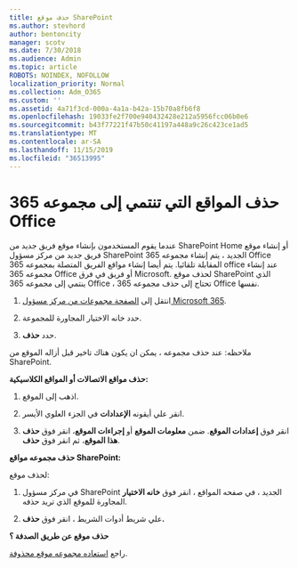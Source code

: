 ```yaml
---
title: حذف موقع SharePoint
ms.author: stevhord
author: bentoncity
manager: scotv
ms.date: 7/30/2018
ms.audience: Admin
ms.topic: article
ROBOTS: NOINDEX, NOFOLLOW
localization_priority: Normal
ms.collection: Adm_O365
ms.custom: ''
ms.assetid: 4a71f3cd-000a-4a1a-b42a-15b70a8fb6f8
ms.openlocfilehash: 19033fe2f700e940432428e212a5956fcc06b0e6
ms.sourcegitcommit: b43f77221f47b50c41197a448a9c26c423ce1ad5
ms.translationtype: MT
ms.contentlocale: ar-SA
ms.lasthandoff: 11/15/2019
ms.locfileid: "36513995"
---
```

# <a name="delete-sites-that-belong-to-an-office-365-group"></a>حذف المواقع التي تنتمي إلى مجموعه 365 Office

عندما يقوم المستخدمون بإنشاء موقع فريق جديد من SharePoint Home أو إنشاء موقع فريق جديد من مركز مسؤول SharePoint الجديد ، يتم إنشاء مجموعه 365 Office المقابلة تلقائيا. يتم أيضا إنشاء مواقع الفريق المتصلة بمجموعه 365 office عند إنشاء مجموعه 365 Office أو فريق في فرق Microsoft. لحذف موقع SharePoint الذي ينتمي إلى مجموعه 365 Office ، تحتاج إلى حذف مجموعه 365 Office نفسها. 
  
1. انتقل إلى [الصفحة مجموعات من مركز مسؤول Microsoft 365](https://portal.office.com/adminportal/home#/groups).
    
2. حدد خانه الاختيار المجاورة للمجموعة.
    
3. حدد **حذف**.
    
ملاحظه: عند حذف مجموعه ، يمكن ان يكون هناك تاخير قبل أزاله الموقع من SharePoint.
  
**حذف مواقع الاتصالات أو المواقع الكلاسيكية:**

1. اذهب إلى الموقع.
  
2. انقر علي أيقونه **الإعدادات** في الجزء العلوي الأيسر. 
  
3. انقر فوق **إعدادات الموقع**. ضمن **معلومات الموقع** أو **إجراءات الموقع**، انقر فوق **حذف هذا الموقع**، ثم انقر فوق **حذف**.
  
**حذف مجموعه مواقع SharePoint:**

لحذف موقع:
  
1. في مركز مسؤول SharePoint الجديد ، في صفحه المواقع ، انقر فوق **خانه الاختيار** المجاورة للموقع الذي تريد حذفه. 
    
2. علي شريط أدوات الشريط ، انقر فوق **حذف.**
    
**حذف موقع عن طريق الصدفة ؟**

راجع [استعاده مجموعه موقع محذوفة](https://go.microsoft.com/fwlink/?linkid=867660).
  

